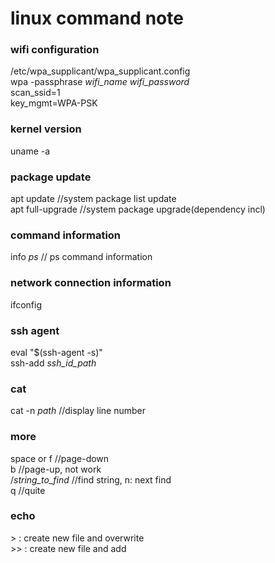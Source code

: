 linux command note
==================
### wifi configuration

/etc/wpa_supplicant/wpa_supplicant.config   
wpa -passphrase _wifi_name_ _wifi_password_   
scan_ssid=1   
key_mgmt=WPA-PSK   

### kernel version
uname -a

### package update
apt update //system package list update   
apt full-upgrade //system package upgrade(dependency incl)   

### command information
info _ps_ // ps command information

### network connection information
ifconfig

### ssh agent
eval "$(ssh-agent -s)"   
ssh-add _ssh_id_path_   

### cat
cat -n _path_ //display line number

### more
space or f //page-down   
b //page-up, not work   
/_string_to_find_ //find string, n: next find   
q //quite   

### echo
\> : create new file and overwrite   
\>> : create new file and add
